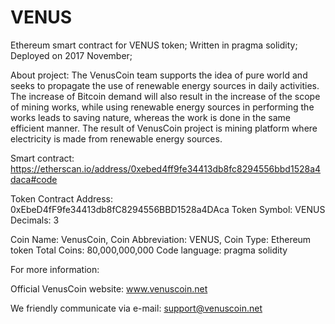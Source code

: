 # VENUS

Ethereum smart contract for VENUS token;
Written in pragma solidity;
Deployed on 2017 November;


About project:
The VenusCoin team supports the idea of pure world and seeks to propagate the use of renewable energy sources in daily activities. The increase of Bitcoin demand will also result in the increase of the scope of mining works, while using renewable energy sources in performing the works leads to saving nature, whereas the work is done in the same efficient manner. The result of VenusCoin project is mining platform where electricity is made from renewable energy sources.

Smart contract:
https://etherscan.io/address/0xebed4ff9fe34413db8fc8294556bbd1528a4daca#code

Token Contract Address: 0xEbeD4fF9fe34413db8fC8294556BBD1528a4DAca
Token Symbol: VENUS
Decimals: 3

Coin Name: VenusCoin,
Coin Abbreviation: VENUS,
Coin Type: Ethereum token
Total Coins: 80,000,000,000
Code language: pragma solidity

For more information:

Official VenusCoin website:
www.venuscoin.net

We friendly communicate via e-mail:
support@venuscoin.net
